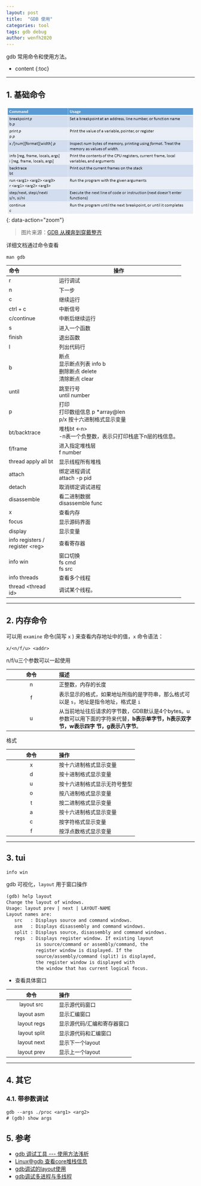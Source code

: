 ```yaml
---
layout: post
title:  "GDB 使用"
categories: tool
tags: gdb debug
author: wenfh2020
---
```


gdb 常用命令和使用方法。



* content
{:toc}

---

## 1. 基础命令

![命令](/images/2020-02-20-19-40-56.png){: data-action="zoom"}

> 图片来源：[GDB 从裸奔到穿戴整齐](http://www.skywind.me/blog/archives/2036)

详细文档通过命令查看

```shell
man gdb
```

| 命令                              | 操作                                                                         |
| :-------------------------------- | ---------------------------------------------------------------------------- |
| r                                 | 运行调试                                                                     |
| n                                 | 下一步                                                                       |
| c                                 | 继续运行                                                                     |
| ctrl + c                          | 中断信号                                                                     |
| c/continue                        | 中断后继续运行                                                               |
| s                                 | 进入一个函数                                                                 |
| finish                            | 退出函数                                                                     |
| l                                 | 列出代码行                                                                   |
| b                                 | 断点<br/>显示断点列表 info b<br/>删除断点 delete <number><br/>清除断点 clear |
| until                             | 跳至行号<br/>until number                                                    |
| p                                 | 打印<br/>打印数组信息 p *array@len<br />p/x 按十六进制格式显示变量           |
| bt/backtrace                      | 堆栈bt <-n><br/>-n表一个负整数，表示只打印栈底下n层的栈信息。                |
| f/frame                           | 进入指定堆栈层<br/> f number                                                 |
| thread apply all bt               | 显示线程所有堆栈                                                             |
| attach                            | 绑定进程调试<br/>attach -p pid                                               |
| detach                            | 取消绑定调试进程                                                             |
| disassemble                       | 看二进制数据<br/>disassemble func                                            |
| x                                 | 查看内存                                                                     |
| focus                             | 显示源码界面                                                                 |
| display                           | 显示变量                                                                     |
| info registers / register \<reg\> | 查看寄存器                                                                   |
| info win                          | 窗口切换<br/>fs cmd<br/>fs src                                               |
| info threads                      | 查看多个线程                                                                 |
| thread \<thread id\>              | 调试某个线程。                                                               |

---

## 2. 内存命令

可以用 `examine` 命令(简写 `x` ) 来查看内存地址中的值，`x` 命令语法：

```shell
x/<n/f/u> <addr>
```

n/f/u三个参数可以一起使用

| 命令  | 描述                                                                                                                                   |
| :---: | :------------------------------------------------------------------------------------------------------------------------------------- |
|   n   | 正整数，内存的长度                                                                                                                     |
|   f   | 表示显示的格式，如果地址所指的是字符串，那么格式可以是 `s`，地址是指令地址，格式是 `i`                                                 |
|   u   | 从当前地址往后请求的字节数，GDB默认是4个bytes。u 参数可以用下面的字符来代替，**b表示单字节，h表示双字节，w表示四字 节，g表示八字节**。 |

格式

<style> table th:first-of-type { width: 120px; } </style>

| 命令  | 操作                         |
| :---: | :--------------------------- |
|   x   | 按十六进制格式显示变量       |
|   d   | 按十进制格式显示变量         |
|   u   | 按十六进制格式显示无符号整型 |
|   o   | 按八进制格式显示变量         |
|   t   | 按二进制格式显示变量         |
|   a   | 按十六进制格式显示变量       |
|   c   | 按字符格式显示变量           |
|   f   | 按浮点数格式显示变量         |

---

## 3. tui

```shell
info win
```

gdb 可视化，`layout` 用于窗口操作

```shell
(gdb) help layout
Change the layout of windows.
Usage: layout prev | next | LAYOUT-NAME
Layout names are:
   src   : Displays source and command windows.
   asm   : Displays disassembly and command windows.
   split : Displays source, disassembly and command windows.
   regs  : Displays register window. If existing layout
           is source/command or assembly/command, the
           register window is displayed. If the
           source/assembly/command (split) is displayed,
           the register window is displayed with
           the window that has current logical focus.
```

* 查看具体窗口

|     命令     | 操作                        |
| :----------: | :-------------------------- |
|  layout src  | 显示源代码窗口              |
|  layout asm  | 显示汇编窗口                |
| layout regs  | 显示源代码/汇编和寄存器窗口 |
| layout split | 显示源代码和汇编窗口        |
| layout next  | 显示下一个layout            |
| layout prev  | 显示上一个layout            |

---

## 4. 其它

### 4.1. 带参数调试

```shell
gdb --args ./proc <arg1> <arg2>
# (gdb) show args
```

## 5. 参考

* [gdb 调试工具 --- 使用方法浅析](https://blog.csdn.net/men_wen/article/details/75220102)
* [Linux中gdb 查看core堆栈信息](https://blog.csdn.net/suxinpingtao51/article/details/12072559)
* [gdb调试的layout使用](https://blog.csdn.net/zhangjs0322/article/details/10152279)
* [gdb调试多进程与多线程](https://blog.csdn.net/snow_5288/article/details/72982594)